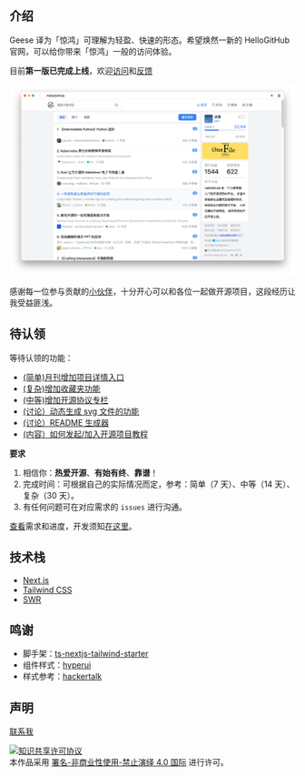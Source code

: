 ## 介绍

Geese 译为「惊鸿」可理解为轻盈、快速的形态。希望焕然一新的 HelloGitHub 官网，可以给你带来「惊鸿」一般的访问体验。

目前**第一版已完成上线**，欢迎[访问](https://hellogithub.com)和[反馈](https://hellogithub.yuque.com/forms/share/d268c0c0-283f-482a-9ac8-939aa8027dfb)

![](docs/img/2022-11-12.png)

感谢每一位参与贡献的[小伙伴](https://github.com/HelloGitHub-Team/geese/graphs/contributors)，十分开心可以和各位一起做开源项目，这段经历让我受益匪浅。

## 待认领

等待认领的功能：

- [(简单)月刊增加项目详情入口](https://github.com/HelloGitHub-Team/geese/issues/72)
- [(复杂)增加收藏夹功能](https://github.com/HelloGitHub-Team/geese/issues/81)
- [(中等)增加开源协议专栏](https://github.com/HelloGitHub-Team/geese/issues/78)
- [(讨论）动态生成 svg 文件的功能](https://github.com/HelloGitHub-Team/geese/issues/82)
- [(讨论）README 生成器](https://github.com/HelloGitHub-Team/geese/issues/83)
- [(内容）如何发起/加入开源项目教程](https://github.com/HelloGitHub-Team/geese/issues/84)


**要求**

1. 相信你：**热爱开源**、**有始有终**、**靠谱**！
2. 完成时间：可根据自己的实际情况而定，参考：简单（7 天）、中等（14 天）、复杂（30 天）。
3. 有任何问题可在对应需求的 `issues` 进行沟通。

[查看](https://github.com/orgs/HelloGitHub-Team/projects/1/views/1)需求和进度，开发须知[在这里](./docs/content.md)。

## 技术栈

- [Next.js](https://nextjs.org/)
- [Tailwind CSS](https://tailwindcss.com/)
- [SWR](https://swr.vercel.app/zh-CN)

## 鸣谢

- 脚手架：[ts-nextjs-tailwind-starter](https://github.com/theodorusclarence/ts-nextjs-tailwind-starter)
- 组件样式：[hyperui](https://github.com/markmead/hyperui)
- 样式参考：[hackertalk](https://hackertalk.net/)

## 声明

<a href="mailto:595666367@qq.com">联系我</a>

<a rel="license" href="https://creativecommons.org/licenses/by-nc-nd/4.0/deed.zh"><img alt="知识共享许可协议" style="border-width: 0" src="https://licensebuttons.net/l/by-nc-nd/4.0/88x31.png"></a><br>本作品采用 <a rel="license" href="https://creativecommons.org/licenses/by-nc-nd/4.0/deed.zh">署名-非商业性使用-禁止演绎 4.0 国际</a> 进行许可。
